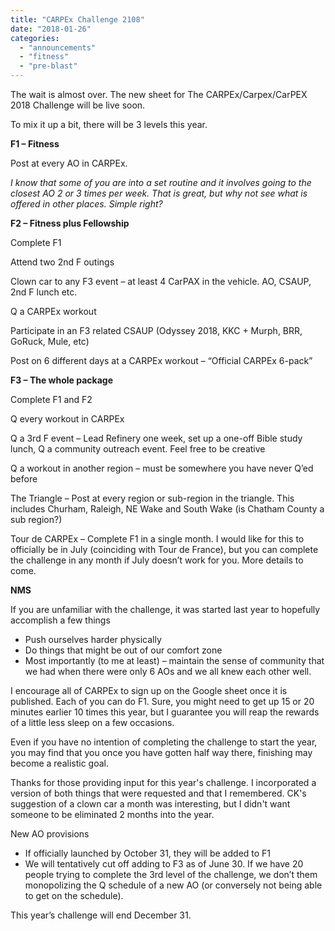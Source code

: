 ```yaml
---
title: "CARPEx Challenge 2108"
date: "2018-01-26"
categories: 
  - "announcements"
  - "fitness"
  - "pre-blast"
---
```


The wait is almost over. The new sheet for The CARPEx/Carpex/CarPEX 2018 Challenge will be live soon.

To mix it up a bit, there will be 3 levels this year.

**F1 – Fitness**

Post at every AO in CARPEx.

_I know that some of you are into a set routine and it involves going to the closest AO 2 or 3 times per week. That is great, but why not see what is offered in other places. Simple right?_

**F2 – Fitness plus Fellowship**

Complete F1

Attend two 2nd F outings

Clown car to any F3 event – at least 4 CarPAX in the vehicle. AO, CSAUP, 2nd F lunch etc.

Q a CARPEx workout

Participate in an F3 related CSAUP (Odyssey 2018, KKC + Murph, BRR, GoRuck, Mule, etc)

Post on 6 different days at a CARPEx workout – “Official CARPEx 6-pack”

**F3 – The whole package**

Complete F1 and F2

Q every workout in CARPEx

Q a 3rd F event – Lead Refinery one week, set up a one-off Bible study lunch, Q a community outreach event. Feel free to be creative

Q a workout in another region – must be somewhere you have never Q’ed before

The Triangle – Post at every region or sub-region in the triangle. This includes Churham, Raleigh, NE Wake and South Wake (is Chatham County a sub region?)

Tour de CARPEx – Complete F1 in a single month. I would like for this to officially be in July (coinciding with Tour de France), but you can complete the challenge in any month if July doesn’t work for you. More details to come.

**NMS**

If you are unfamiliar with the challenge, it was started last year to hopefully accomplish a few things

- Push ourselves harder physically
- Do things that might be out of our comfort zone
- Most importantly (to me at least) – maintain the sense of community that we had when there were only 6 AOs and we all knew each other well.

I encourage all of CARPEx to sign up on the Google sheet once it is published. Each of you can do F1. Sure, you might need to get up 15 or 20 minutes earlier 10 times this year, but I guarantee you will reap the rewards of a little less sleep on a few occasions.

Even if you have no intention of completing the challenge to start the year, you may find that you once you have gotten half way there, finishing may become a realistic goal.

Thanks for those providing input for this year's challenge. I incorporated a version of both things that were requested and that I remembered. CK's suggestion of a clown car a month was interesting, but I didn't want someone to be eliminated 2 months into the year.

New AO provisions

- If officially launched by October 31, they will be added to F1
- We will tentatively cut off adding to F3 as of June 30. If we have 20 people trying to complete the 3rd level of the challenge, we don’t them monopolizing the Q schedule of a new AO (or conversely not being able to get on the schedule).

This year’s challenge will end December 31.

